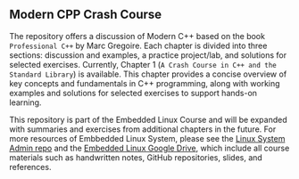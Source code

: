 ## Modern CPP Crash Course

The repository offers a discussion of Modern C++ based on the book `Professional C++` by Marc Gregoire. Each chapter is divided into three sections: discussion and examples, a practice project/lab, and solutions for selected exercises. Currently, Chapter 1 (`A Crash Course in C++ and the Standard Library`) is available. This chapter provides a concise overview of key concepts and fundamentals in C++ programming, along with working examples and solutions for selected exercises to support hands-on learning.

This repository is part of the Embedded Linux Course and will be expanded with summaries and exercises from additional chapters in the future. For more resources of Embbedded Linux System, please see the [Linux System Admin repo](https://github.com/ziadasem/Linux-System-Admin) and the [Embedded Linux Google Drive](https://drive.google.com/drive/folders/1E9dFgduPg2835RwebUoiKIaREmExyoyW), which include all course materials such as handwritten notes, GitHub repositories, slides, and references.